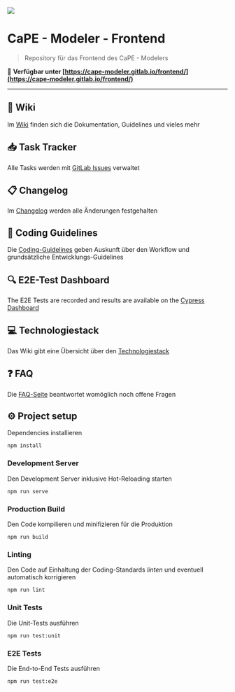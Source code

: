 ![](https://gitlab.com/cape-modeler/frontend/wikis/uploads/0f5dde93fdc7f027a656aed68cddfcdf/icon.png)

# CaPE - Modeler - Frontend

> Repository für das Frontend des CaPE - Modelers

:rocket: **Verfügbar unter [https://cape-modeler.gitlab.io/frontend/](https://cape-modeler.gitlab.io/frontend/)**


---


## :book: Wiki

Im [Wiki](https://gitlab.com/cape-modeler/frontend/wikis/home) finden sich die Dokumentation, Guidelines und vieles mehr

## :inbox_tray: Task Tracker

Alle Tasks werden mit [GitLab Issues](https://gitlab.com/cape-modeler/frontend/issues) verwaltet

## :clipboard: Changelog

Im [Changelog](https://gitlab.com/cape-modeler/frontend/blob/master/CHANGELOG.md) werden alle Änderungen festgehalten

## :flashlight: Coding Guidelines

Die [Coding-Guidelines](https://gitlab.com/cape-modeler/frontend/wikis/coding-guidelines) geben Auskunft über den Workflow und grundsätzliche Entwicklungs-Guidelines

## :mag: E2E-Test Dashboard

The E2E Tests are recorded and results are available on the [Cypress Dashboard](https://dashboard.cypress.io/#/projects/6623by/runs)

## :computer: Technologiestack

Das Wiki gibt eine Übersicht über den [Technologiestack](https://gitlab.com/cape-modeler/frontend/wikis/technologiestack)

## :question: FAQ

Die [FAQ-Seite](https://gitlab.com/cape-modeler/frontend/wikis/FAQ) beantwortet womöglich noch offene Fragen

## :gear: Project setup

Dependencies installieren

```
npm install
```

### Development Server

Den Development Server inklusive Hot-Reloading starten

```
npm run serve
```

### Production Build

Den Code kompilieren und minifizieren für die Produktion

```
npm run build
```

### Linting

Den Code auf Einhaltung der Coding-Standards *linten* und eventuell automatisch korrigieren

```
npm run lint
```

### Unit Tests

Die Unit-Tests ausführen

```
npm run test:unit
```

### E2E Tests

Die End-to-End Tests ausführen

```
npm run test:e2e
```
